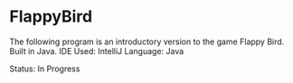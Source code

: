 # FlappyBird

The following program is an introductory version to the game Flappy Bird. Built in Java.
IDE Used: IntelliJ
Language: Java

Status: In Progress

